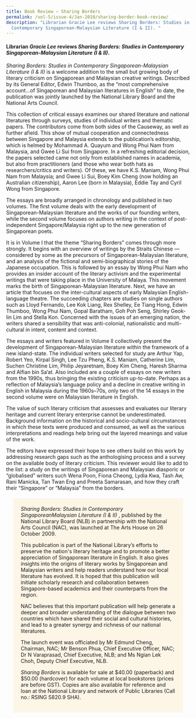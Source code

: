 ```yaml
---
title: Book Review – Sharing Borders
permalink: /vol-5/issue-4/Jan-2010/sharing-border-book-review/
description: "Librarian Gracie Lee reviews Sharing Borders: Studies in
  Contemporary Singaporean-Malaysian Literature (I & II). "
---
```

 #### Librarian _Gracie Lee_ reviews _Sharing Borders: Studies in Contemporary Singaporean-Malaysian Literature (I & II)_.
 
*Sharing Borders: Studies in Contemporary Singaporean-Malaysian Literature (I & II)* is a welcome addition to the small but growing body of literary criticism on Singaporean and Malaysian creative writings. Described by its General Editor, Edwin Thumboo, as the “most comprehensive account…of Singaporean and Malaysian literatures in English” to date, the publication was jointly launched by the National Library Board and the National Arts Council.

This collection of critical essays examines our shared literature and national literatures through surveys, studies of individual writers and thematic papers. The contributors come from both sides of the Causeway, as well as further afield. This show of mutual cooperation and connectedness between Singapore and Malaysia extends to the publication’s editorship, which is helmed by Mohammad A. Quayum and Wong Phui Nam from Malaysia, and Gwee Li Sui from Singapore. In a refreshing editorial decision, the papers selected came not only from established names in academia, but also from practitioners (and those who wear both hats as researchers/critics and writers). Of these, we have K.S. Maniam, Wong Phui Nam from Malaysia; and Gwee Li Sui, Boey Kim Cheng (now holding an Australian citizenship), Aaron Lee (born in Malaysia), Eddie Tay and Cyril Wong from Singapore.

The essays are broadly arranged in chronology and published in two volumes. The first volume deals with the early development of Singaporean-Malaysian literature and the works of our founding writers, while the second volume focuses on authors writing in the context of post-independent Singapore/Malaysia right up to the new generation of Singaporean poets.

It is in Volume I that the theme “Sharing Borders” comes through more strongly. It begins with an overview of writings by the Straits Chinese — considered by some as the precursors of Singaporean-Malaysian literature, and an analysis of the fictional and semi-biographical stories of the Japanese occupation. This is followed by an essay by Wong Phui Nam who provides an insider account of the literary activism and the experimental writings that were taking place in the University of Malaya. This movement marks the birth of Singaporean-Malaysian literature. Next, we have an article that focuses on the inter-cultural aspects of early Malaysian English-language theatre. The succeeding chapters are studies on single authors such as Lloyd Fernando, Lee Kok Liang, Rex Shelley, Ee Tiang Hong, Edwin Thumboo, Wong Phui Nam, Gopal Baratham, Goh Poh Seng, Shirley Geok-lin Lim and Stella Kon. Concerned with the issues of an emerging nation, the writers shared a sensibility that was anti-colonial, nationalistic and multi-cultural in intent, content and context.

The essays and writers featured in Volume II collectively present the development of Singaporean-Malaysian literature within the framework of a new island-state. The individual writers selected for study are Arthur Yap, Robert Yeo, Kirpal Singh, Lee Tzu Pheng, K.S. Maniam, Catherine Lim, Suchen Christine Lim, Philip Jeyaretnam, Boey Kim Cheng, Haresh Sharma and Alfian bin Sa’at. Also included are a couple of essays on new writers from the 1990s, thus bringing the existing criticism up-to-date. Perhaps as a reflection of Malaysia’s language policy and a decline in creative writing in English in Malaysia during the 1960s–70s, only two of the 14 essays in the second volume were on Malaysian literature in English.

The value of such literary criticism that assesses and evaluates our literary heritage and current literary enterprise cannot be underestimated. Background information on the historical and socio-cultural circumstances in which these texts were produced and consumed, as well as the various interpretations and readings help bring out the layered meanings and value of the work.

The editors have expressed their hope to see others build on this work by addressing research gaps such as the anthologising process and a survey on the available body of literary criticism. This reviewer would like to add to the list: a study on the writings of Singaporean and Malaysian diasporic or “globalised” writers such Wena Poon, Fiona Cheong, Lydia Kwa, Tash Aw, Rani Manicka, Tan Twan Eng and Preeta Samarasan, and how they craft their “Singapore” or “Malaysia” from the borders.

<div style="background-colour: #fdf5e6; padding: 20px; margin: 20px; background:#fdf5e6"> <i> Sharing Borders: Studies in Contemporary SingaporeanMalaysian Literature (I & II) </i>, published by the National Library Board (NLB) in partnership with the National Arts Council (NAC), was launched at The Arts House on 26 October 2009.
	
This publication is part of the National Library’s efforts to preserve the nation's literary heritage and to promote a better appreciation of Singaporean literature in English. It also gives insights into the origins of literary works by Singaporean and Malaysian writers and help readers understand how our local literature has evolved. It is hoped that this publication will initiate scholarly research and collaboration between Singapore-based academics and their counterparts from the region.
	
NAC believes that this important publication will help generate a deeper and broader understanding of the dialogue between two countries which have shared their social and cultural histories, and lead to a greater synergy and richness of our national literatures.
	
The launch event was officiated by Mr Edmund Cheng, Chairman, NAC; Mr Benson Phua, Chief Executive Officer, NAC; Dr N Varaprasad, Chief Executive, NLB; and Ms Ngian Lek Choh, Deputy Chief Executive, NLB.
	
<i>Sharing Borders</i> is available for sale at $40.00 (paperback) and $50.00 (hardcover) for each volume at local bookstores (prices are before GST). Copies are also available for reference and loan at the National Library and network of Public Libraries (Call no.: RSING S820.9 SHA).</div>








